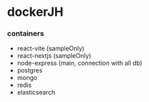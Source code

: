 # dockerJH

### containers

- react-vite (sampleOnly)
- react-nextjs (sampleOnly)
- node-express (main, connection with all db)
- postgres
- mongo
- redis
- elasticsearch
